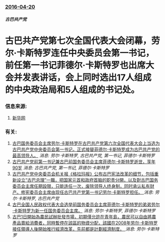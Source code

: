 ### [2016-04-20](/news/2016/04/20/index.md)

##### 古巴共产党
# 古巴共产党第七次全国代表大会闭幕，劳尔·卡斯特罗连任中央委员会第一书记，前任第一书记菲德尔·卡斯特罗也出席大会并发表讲话，会上同时选出17人组成的中央政治局和5人组成的书记处。 




### 信息来源:

1. [新华网](http://news.xinhuanet.com/world/2016-04/20/c_128911740.htm)

### 有关:

1. [ 古巴国务委员会主席劳尔·卡斯特罗在古巴共产党第六次全国代表大会上当选为古巴共产党中央委员会第一书记，正式接替菲德尔·卡斯特罗成为古巴共产党的最高领导人。](/zh/news/2011/04/18/古巴国务委员会主席劳尔-卡斯特罗在古巴共产党第六次全国代表大会上当选为古巴共产党中央委员会第一书记-正式接替菲德尔-卡.md) _消息: 劳尔·卡斯特罗, 古巴共产党, 第一书记, 菲德尔·卡斯特罗_
2. [古巴共产党前第一书记兼古巴前国务委员会主席菲德尔·卡斯特罗逝世，享年90岁](/zh/news/2016/11/25/古巴共产党前第一书记兼古巴前国务委员会主席菲德尔-卡斯特罗逝世-享年90岁.md) _消息: 古巴共产党, 第一书记, 菲德尔·卡斯特罗_
3. [古巴共产党中央委员会机关报《格拉玛报》公布古巴宪法改革的细节，包括重新设立“古巴总理”一職，把国家元首和政府首脑的职责分開，以及對古巴国务委员会主席任期設限，只能连任一次，废除领导人终身制，同时承认私有财产。修宪委员会主席由现任古巴共产党第一书记劳尔·卡斯特罗担任。 ](/zh/news/2018/07/14/古巴共产党中央委员会机关报-格拉玛报-公布古巴宪法改革的细节-包括重新设立-古巴总理-一職-把国家元首和政府首脑的职责分.md) _消息: 劳尔·卡斯特罗, 古巴共产党_
4. [古巴全国人民政权代表大会选举前国务委员会主席菲德尔·卡斯特罗的弟弟劳尔·卡斯特罗为新一任国务委员会主席。](/zh/news/2008/02/24/古巴全国人民政权代表大会选举前国务委员会主席菲德尔-卡斯特罗的弟弟劳尔-卡斯特罗为新一任国务委员会主席.md) _消息: 劳尔·卡斯特罗, 菲德尔·卡斯特罗_
5. [ 古巴1日開始為農民試辦批發市場，初期僅允許在青年島，農民可以自由將農產品賣給消費者，同時暫停在該區的物資分配，該國在2008年劳尔·卡斯特罗接任領導人後開始推行經濟改革，先前都是計劃經濟制度。 ](/zh/news/2014/06/1/古巴1日開始為農民試辦批發市場-初期僅允許在青年島-農民可以自由將農產品賣給消費者-同時暫停在該區的物資分配-該國在2.md) _消息: 劳尔·卡斯特罗_
